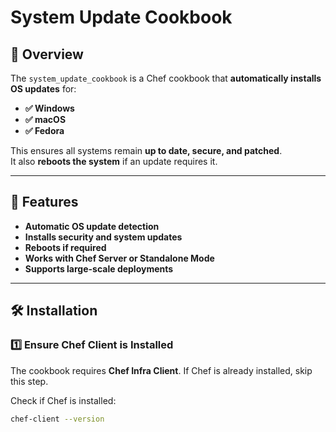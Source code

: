 # System Update Cookbook

## 📌 Overview
The `system_update_cookbook` is a Chef cookbook that **automatically installs OS updates** for:
- **✅ Windows**
- **✅ macOS**
- **✅ Fedora**

This ensures all systems remain **up to date, secure, and patched**.  
It also **reboots the system** if an update requires it.

---

## 🚀 Features
- **Automatic OS update detection**
- **Installs security and system updates**
- **Reboots if required**
- **Works with Chef Server or Standalone Mode**
- **Supports large-scale deployments**

---

## 🛠 Installation

### **1️⃣ Ensure Chef Client is Installed**
The cookbook requires **Chef Infra Client**. If Chef is already installed, skip this step.

Check if Chef is installed:
```sh
chef-client --version
